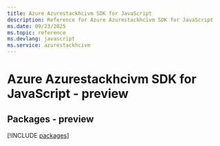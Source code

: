 ```yaml
---
title: Azure Azurestackhcivm SDK for JavaScript
description: Reference for Azure Azurestackhcivm SDK for JavaScript
ms.date: 09/23/2025
ms.topic: reference
ms.devlang: javascript
ms.service: azurestackhcivm
---
```

# Azure Azurestackhcivm SDK for JavaScript - preview
## Packages - preview
[!INCLUDE [packages](azurestackhcivm-index.md)]